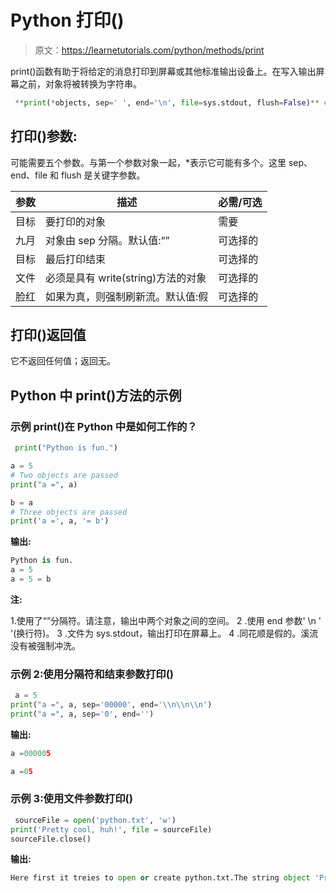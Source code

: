 # Python 打印()

> 原文：<https://learnetutorials.com/python/methods/print>

print()函数有助于将给定的消息打印到屏幕或其他标准输出设备上。在写入输出屏幕之前，对象将被转换为字符串。

```py
 **print(*objects, sep=' ', end='\n', file=sys.stdout, flush=False)** #where objects can be string,or any object 

```

## 打印()参数:

可能需要五个参数。与第一个参数对象一起，*表示它可能有多个。这里 sep、end、file 和 flush 是关键字参数。

| 参数 | 描述 | 必需/可选 |
| --- | --- | --- |
| 目标 | 要打印的对象 | 需要 |
| 九月 | 对象由 sep 分隔。默认值:“” | 可选择的 |
| 目标 | 最后打印结束 | 可选择的 |
| 文件 | 必须是具有 write(string)方法的对象 | 可选择的 |
| 脸红 | 如果为真，则强制刷新流。默认值:假 | 可选择的 |

## 打印()返回值

它不返回任何值；返回无。

## Python 中 print()方法的示例

### 示例 print()在 Python 中是如何工作的？

```py
 print("Python is fun.")

a = 5
# Two objects are passed
print("a =", a)

b = a
# Three objects are passed
print('a =', a, '= b') 

```

**输出:**

```py
Python is fun.
a = 5
a = 5 = b
```

**注:**

1.使用了“”分隔符。请注意，输出中两个对象之间的空间。
2 .使用 end 参数' \n ' '(换行符)。
3 .文件为 sys.stdout，输出打印在屏幕上。
4 .同花顺是假的。溪流没有被强制冲洗。

### 示例 2:使用分隔符和结束参数打印()

```py
 a = 5
print("a =", a, sep='00000', end='\\n\\n\\n')
print("a =", a, sep='0', end='') 

```

**输出:**

```py
a =000005

a =05 
```

### 示例 3:使用文件参数打印()

```py
 sourceFile = open('python.txt', 'w')
print('Pretty cool, huh!', file = sourceFile)
sourceFile.close() 

```

**输出:**

```py
Here first it treies to open or create python.txt.The string object 'Pretty cool, huh!' is printed to python.txt file 
```
